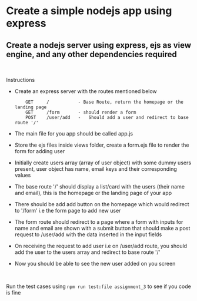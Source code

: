 # Create a simple nodejs app using express

## Create a nodejs server using express, ejs as view engine, and any other dependencies required

<br />

Instructions

- Create an express server with the routes mentioned below

  ```
      GET     /           - Base Route, return the homepage or the landing page
      GET     /form       - should render a form
      POST    /user/add   -   Should add a user and redirect to base route '/'
  ```

- The main file for you app should be called app.js
- Store the ejs files inside views folder, create a form.ejs file to render the form for adding user
- Initially create users array (array of user object) with some dummy users present, user object has name, email keys and their corresponding values
- The base route '/' should display a list/card with the users (their name and email), this is the homepage or the landing page of your app
- There should be add add button on the homepage which would redirect to '/form' i.e the form page to add new user
- The form route should redirect to a page where a form with inputs for name and email are shown with a submit button that should make a post request to /user/add with the data inserted in the input fields
- On receiving the request to add user i.e on /user/add route, you should add the user to the users array and redirect to base route '/'
- Now you should be able to see the new user added on you screen

<br/>

Run the test cases using `npm run test:file assignment_3` to see if you code is fine
